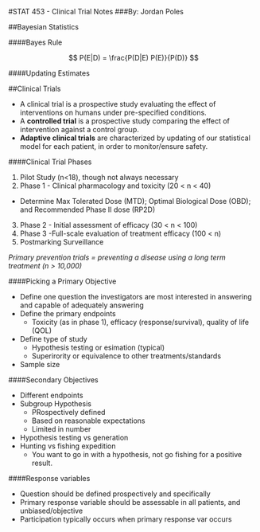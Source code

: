 #STAT 453 - Clinical Trial Notes
###By: Jordan Poles

##Bayesian Statistics

####Bayes Rule

$$
P(E|D) = \frac{P(D|E) P(E)}{P(D)}
$$

####Updating Estimates



##Clinical Trials

- A clinical trial is a prospective study evaluating the effect of interventions on humans under pre-specified conditions.
- A **controlled trial** is a prospective study comparing the effect of intervention against a control group.
- **Adaptive clinical trials** are characterized by updating of our statistical model for each patient, in order to monitor/ensure safety.

####Clinical Trial Phases

1) Pilot Study (n<18), though not always necessary
2) Phase 1 - Clinical pharmacology and toxicity (20 < n < 40)
  - Determine Max Tolerated Dose (MTD); Optimal Biological Dose (OBD); and Recommended Phase II dose (RP2D)
3) Phase 2 - Initial assessment of efficacy (30 < n < 100)
4) Phase 3 -Full-scale evaluation of treatment efficacy (100 < n)
5) Postmarking Surveillance

_Primary prevention trials = preventing a disease using a long term treatment (n > 10,000)_

####Picking a Primary Objective

- Define one question the investigators are most interested in answering and capable of adequately answering
- Define the primary endpoints
  - Toxicity (as in phase 1), efficacy (response/survival), quality of life (QOL)
- Define type of study
   - Hypothesis testing or esimation (typical)
   - Superirority or equivalence to other treatments/standards
 - Sample size

####Secondary Objectives

- Different endpoints
- Subgroup Hypothesis
  - PRospectively defined
  - Based on reasonable expectations
  - Limited in number
- Hypothesis testing vs generation
- Hunting vs fishing expedition
  - You want to go in with a hypothesis, not go fishing for a positive result.

####Response variables
- Question should be defined prospectively and specifically
- Primary response variable should be assessable in all patients, and unbiased/objective
- Participation typically occurs when primary response var occurs
